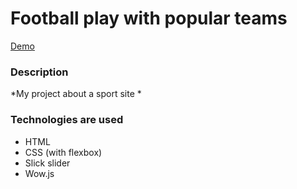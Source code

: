 # Football play with popular teams

[Demo](https://yevhentkachuk.github.io/sports-app-landing/src/index.html)

### Description

*My project about a sport site *

### Technologies are used

- HTML
- CSS (with flexbox)
-  Slick slider
- Wow.js
